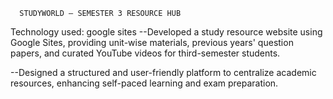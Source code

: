       STUDYWORLD – SEMESTER 3 RESOURCE HUB

Technology used: google sites
 --Developed a study resource website using Google Sites,
 providing unit-wise materials, previous years' question papers,
 and curated YouTube videos for third-semester students.
 
 --Designed a structured and user-friendly platform to centralize
 academic resources, enhancing self-paced learning and exam
 preparation.
